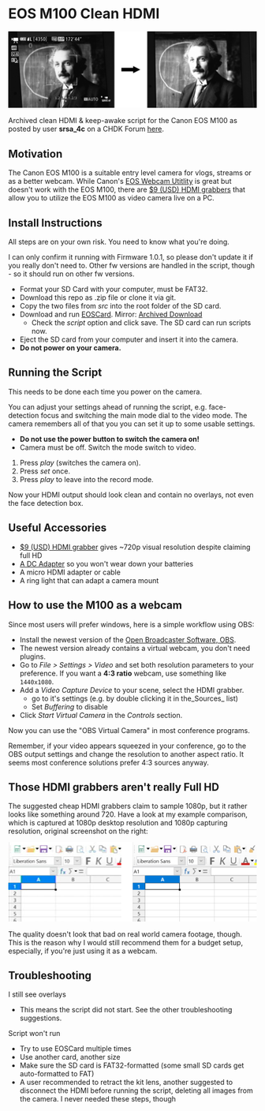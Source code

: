 # EOS M100 Clean HDMI #

![Overview](/media/overview.png)

Archived clean HDMI & keep-awake script for the Canon EOS M100 as posted by user **srsa_4c** on a CHDK Forum [here](https://web.archive.org/web/20201121215630/https://chdk.setepontos.com/index.php?topic=13489.msg140429).

## Motivation ##

The Canon EOS M100 is a suitable entry level camera for vlogs, streams or as a better webcam. While Canon's [EOS Webcam Utitlity](https://web.archive.org/web/20201121220742/https://www.usa.canon.com/internet/portal/us/home/support/self-help-center/eos-webcam-utility/) is great but doesn't work with the EOS M100, there are [$9 (USD) HDMI grabbers](https://web.archive.org/web/20201121221155/https://www.ebay.com/itm/Video-Capture-Card-HDMI-USB-2-0-HD-1080P-for-Live-Streaming-Recorder-Grabber/363066218991) that allow you to utilize the EOS M100 as video camera live on a PC.


## Install Instructions ##

All steps are on your own risk. You need to know what you're doing.

I can only confirm it running with Firmware 1.0.1, so please don't update it if you really don't need to. Other fw versions are handled in the script, though - so it should run on other fw versions.

* Format your SD Card with your computer, must be FAT32.
* Download this repo as .zip file or clone it via git.
* Copy the two files from _src_ into the root folder of the SD card.
* Download and run [EOSCard](https://pel.hu/eoscard/). Mirror: [Archived Download](https://web.archive.org/web/20201121233717/https://pel.hu/down/EOScard.exe)
  * Check the _script_ option and click save. The SD card can run scripts now.
* Eject the SD card from your computer and insert it into the camera.
* **Do not power on your camera.**

## Running the Script ##

This needs to be done each time you power on the camera.

You can adjust your settings ahead of running the script, e.g. face-detection focus and switching the main mode dial to the video mode. The camera remembers all of that you you can set it up to some usable settings.

* **Do not use the power button to switch the camera on!**
* Camera must be off. Switch the mode switch to video.

1. Press _play_ (switches the camera on).
2. Press _set_ once.
3. Press _play_ to leave into the record mode.

Now your HDMI output should look clean and contain no overlays, not even the face detection box.

## Useful Accessories ##

* [$9 (USD) HDMI grabber](https://web.archive.org/web/20201121221155/https://www.ebay.com/itm/Video-Capture-Card-HDMI-USB-2-0-HD-1080P-for-Live-Streaming-Recorder-Grabber/363066218991) gives ~720p visual resolution despite claiming full HD
* [A DC Adapter](https://web.archive.org/save/https://www.amazon.com/dp/B073Z75LSF/) so you won't wear down your batteries
* A micro HDMI adapter or cable
* A ring light that can adapt a camera mount

## How to use the M100 as a webcam ##

Since most users will prefer windows, here is a simple workflow using OBS:
* Install the newest version of the [Open Broadcaster Software, OBS](https://obsproject.com/).
* The newest version already contains a virtual webcam, you don't need plugins.
* Go to _File > Settings > Video_ and set both resolution parameters to your preference. If you want a **4:3 ratio** webcam, use something like `1440x1080`.
* Add a _Video Capture Device_ to your scene, select the HDMI grabber.
  * go to it's settings (e.g. by double clicking it in the_Sources_ list)
  * Set _Buffering_ to disable
* Click _Start Virtual Camera_ in the _Controls_ section.

Now you can use the "OBS Virtual Camera" in most conference programs.

Remember, if your video appears squeezed in your conference, go to the OBS output settings and change the resolution to another aspect ratio. It seems most conference solutions prefer 4:3 sources anyway.


## Those HDMI grabbers aren't really Full HD ##

The suggested cheap HDMI grabbers claim to sample 1080p, but it rather looks like something around 720. Have a look at my example comparison, which is captured at 1080p desktop resolution and 1080p capturing resolution, original screenshot on the right:

![Resolution Comparison](/media/grabber-resolution.png)

The quality doesn't look that bad on real world camera footage, though. This is the reason why I would still recommend them for a budget setup, especially, if you're just using it as a webcam.

## Troubleshooting ##

I still see overlays
* This means the script did not start. See the other troubleshooting suggestions.

Script won't run

* Try to use EOSCard multiple times
* Use another card, another size
* Make sure the SD card is FAT32-formatted (some small SD cards get auto-formatted to FAT)
* A user recommended to retract the kit lens, another suggested to disconnect the HDMI before running the script, deleting all images from the camera. I never needed these steps, though